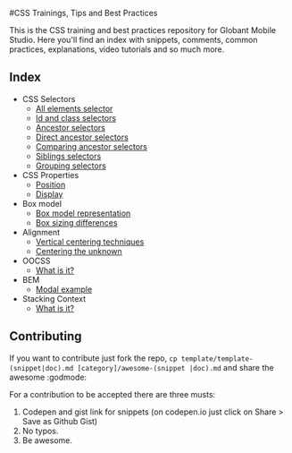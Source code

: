#CSS Trainings, Tips and Best Practices

This is the CSS training and best practices repository for Globant Mobile Studio. Here you'll find an index with snippets, comments, common practices, explanations, video tutorials and so much more.

## Index

* CSS Selectors
    * [All elements selector](content/css-selectors/all-elements-selector.md)
    * [Id and class selectors](content/css-selectors/id-class-selectors.md)
    * [Ancestor selectors](content/css-selectors/ancestor-selector.md)
    * [Direct ancestor selectors](content/css-selectors/direct-ancestor-selector.md)
    * [Comparing ancestor selectors](content/css-selectors/comparing-ancestor-selectors.md)
    * [Siblings selectors](content/css-selectors/siblings-selectors.md)
    * [Grouping selectors](content/css-selectors/grouping-selectors.md)
* CSS Properties
    * [Position](content/css-properties/positioning.md)
    * [Display](content/css-properties/display.md)
* Box model
    * [Box model representation](content/box-model/representation.md)
    * [Box sizing differences](content/box-model/box-sizing-differences.md)
* Alignment
    * [Vertical centering techniques](content/alignment/vertical-centering-techniques.md)
    * [Centering the unknown](content/alignment/centering-the-unknown.md)
* OOCSS
    * [What is it?](content/oocss/what.md)
* BEM
    * [Modal example](content/BEM/modal.md)
* Stacking Context
    * [What is it?](content/stacking-context/what.md)

## Contributing

If you want to contribute just fork the repo, ```cp template/template-(snippet|doc).md [category]/awesome-(snippet
|doc).md``` and share the awesome :godmode:

For a contribution to be accepted there are three musts:

1. Codepen and gist link for snippets (on codepen.io just click on Share > Save as Github Gist)
1. No typos.
1. Be awesome.
